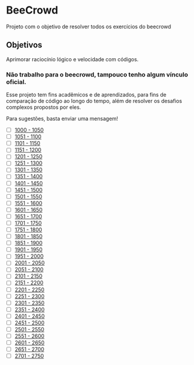 # BeeCrowd
Projeto com o objetivo de resolver todos os exercícios do beecrowd

## Objetivos
Aprimorar raciocínio lógico e velocidade com códigos.

### Não trabalho para o beecrowd, tampouco tenho algum vínculo oficial.
Esse projeto tem fins acadêmicos e de aprendizados, para fins de comparação de código ao longo do tempo, além de resolver os desafios complexos propostos por eles.

Para sugestões, basta enviar uma mensagem!

- [ ] [1000 - 1050](https://github.com/thiagoeletronicag7/BeeCrowd/blob/main/Exerc%C3%ADcios/1000-1050.md)
- [ ] [1051 - 1100](https://github.com/thiagoeletronicag7/BeeCrowd/blob/main/Exerc%C3%ADcios/1051-1100.md)
- [ ] [1101 - 1150](https://github.com/thiagoeletronicag7/BeeCrowd/blob/main/Exerc%C3%ADcios/1101-1150.md)
- [ ] [1151 - 1200](https://github.com/thiagoeletronicag7/BeeCrowd/blob/main/Exerc%C3%ADcios/1151-1200.md)
- [ ] [1201 - 1250](https://github.com/thiagoeletronicag7/BeeCrowd/blob/main/Exerc%C3%ADcios/1201-1250.md)
- [ ] [1251 - 1300](https://github.com/thiagoeletronicag7/BeeCrowd/blob/main/Exerc%C3%ADcios/1251-1300.md)
- [ ] [1301 - 1350](https://github.com/thiagoeletronicag7/BeeCrowd/blob/main/Exerc%C3%ADcios/1301-1350.md)
- [ ] [1351 - 1400](https://github.com/thiagoeletronicag7/BeeCrowd/blob/main/Exerc%C3%ADcios/1351-1400.md)
- [ ] [1401 - 1450](https://github.com/thiagoeletronicag7/BeeCrowd/blob/main/Exerc%C3%ADcios/1401-1450.md)
- [ ] [1451 - 1500](https://github.com/thiagoeletronicag7/BeeCrowd/blob/main/Exerc%C3%ADcios/1451-1500.md)
- [ ] [1501 - 1550](https://github.com/thiagoeletronicag7/BeeCrowd/blob/main/Exerc%C3%ADcios/1501-1550.md)
- [ ] [1551 - 1600](https://github.com/thiagoeletronicag7/BeeCrowd/blob/main/Exerc%C3%ADcios/1551-1600.md)
- [ ] [1601 - 1650](https://github.com/thiagoeletronicag7/BeeCrowd/blob/main/Exerc%C3%ADcios/1601-1650.md)
- [ ] [1651 - 1700](https://github.com/thiagoeletronicag7/BeeCrowd/blob/main/Exerc%C3%ADcios/1651-1700.md)
- [ ] [1701 - 1750](https://github.com/thiagoeletronicag7/BeeCrowd/blob/main/Exerc%C3%ADcios/1701-1750.md)
- [ ] [1751 - 1800](https://github.com/thiagoeletronicag7/BeeCrowd/blob/main/Exerc%C3%ADcios/1751-1800.md)
- [ ] [1801 - 1850](https://github.com/thiagoeletronicag7/BeeCrowd/blob/main/Exerc%C3%ADcios/1801-1850.md)
- [ ] [1851 - 1900](https://github.com/thiagoeletronicag7/BeeCrowd/blob/main/Exerc%C3%ADcios/1851-1900.md)
- [ ] [1901 - 1950](https://github.com/thiagoeletronicag7/BeeCrowd/blob/main/Exerc%C3%ADcios/1901-1950.md)
- [ ] [1951 - 2000](https://github.com/thiagoeletronicag7/BeeCrowd/blob/main/Exerc%C3%ADcios/1951-2000.md)
- [ ] [2001 - 2050](https://github.com/thiagoeletronicag7/BeeCrowd/blob/main/Exerc%C3%ADcios/2001-2050.md)
- [ ] [2051 - 2100](https://github.com/thiagoeletronicag7/BeeCrowd/blob/main/Exerc%C3%ADcios/2051-2100.md)
- [ ] [2101 - 2150](https://github.com/thiagoeletronicag7/BeeCrowd/blob/main/Exerc%C3%ADcios/2101-2150.md)
- [ ] [2151 - 2200](https://github.com/thiagoeletronicag7/BeeCrowd/blob/main/Exerc%C3%ADcios/2151-2200.md)
- [ ] [2201 - 2250](https://github.com/thiagoeletronicag7/BeeCrowd/blob/main/Exerc%C3%ADcios/2201-2250.md)
- [ ] [2251 - 2300](https://github.com/thiagoeletronicag7/BeeCrowd/blob/main/Exerc%C3%ADcios/2251-2300.md)
- [ ] [2301 - 2350](https://github.com/thiagoeletronicag7/BeeCrowd/blob/main/Exerc%C3%ADcios/2301-2350.md)
- [ ] [2351 - 2400](https://github.com/thiagoeletronicag7/BeeCrowd/blob/main/Exerc%C3%ADcios/2351-2400.md)
- [ ] [2401 - 2450](https://github.com/thiagoeletronicag7/BeeCrowd/blob/main/Exerc%C3%ADcios/2401-2450.md)
- [ ] [2451 - 2500](https://github.com/thiagoeletronicag7/BeeCrowd/blob/main/Exerc%C3%ADcios/2451-2500.md)
- [ ] [2501 - 2550](https://github.com/thiagoeletronicag7/BeeCrowd/blob/main/Exerc%C3%ADcios/2501-2550.md)
- [ ] [2551 - 2600](https://github.com/thiagoeletronicag7/BeeCrowd/blob/main/Exerc%C3%ADcios/2551-2600.md)
- [ ] [2601 - 2650](https://github.com/thiagoeletronicag7/BeeCrowd/blob/main/Exerc%C3%ADcios/2601-2650.md)
- [ ] [2651 - 2700](https://github.com/thiagoeletronicag7/BeeCrowd/blob/main/Exerc%C3%ADcios/2651-2700.md)
- [ ] [2701 - 2750](https://github.com/thiagoeletronicag7/BeeCrowd/blob/main/Exerc%C3%ADcios/2701-2750.md)
